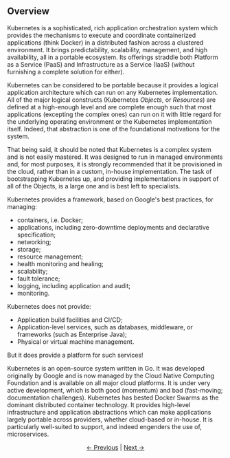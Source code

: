 ## Overview

Kubernetes is a sophisticated, rich application orchestration system which provides the mechanisms to execute and
coordinate containerized applications (think Docker) in a distributed fashion across a clustered environment. It
brings predictability, scalability, management, and high availability, all in a portable ecosystem. Its offerings
straddle both Platform as a Service (PaaS) and Infrastructure as a Service (IaaS) (without furnishing a complete
solution for either).

Kubernetes can be considered to be portable because it provides a logical application architecture which can run
on any Kubernetes implementation. All of the major logical constructs (Kubernetes *Objects*, or *Resources*) are defined at a
high-enough level and are complete enough such that most applications (excepting the complex ones) can run on
it with little regard for the underlying operating environment or the Kubernetes implementation itself. Indeed,
that abstraction is one of the foundational motivations for the system.

That being said, it should be noted that Kubernetes is a complex system and is not easily mastered. It
was designed to run in managed environments and, for most purposes, it is strongly recommended that it be
provisioned in the cloud, rather than in a custom, in-house implementation. The task of bootstrapping Kubernetes
up, and providing implementations in support of all of the Objects, is a large one and is best left to specialists.

Kubernetes provides a framework, based on Google's best practices, for managing:

* containers, i.e. Docker;
* applications, including zero-downtime deployments and declarative specification;
* networking;
* storage;
* resource management;
* health monitoring and healing;
* scalability;
* fault tolerance;
* logging, including application and audit;
* monitoring.

Kubernetes does not provide:
* Application build facilities and CI/CD;
* Application-level services, such as databases, middleware, or frameworks (such as Enterprise Java);
* Physical or virtual machine management.

But it does provide a platform for such services!

Kubernetes is an open-source system written in Go. It was developed originally by Google and is now managed
by the Cloud Native Computing Foundation and is available on all major cloud platforms. It is under very active
development, which is both good (momentum) and bad (fast-moving; documentation challenges). Kubernetes has
bested Docker Swarms as the dominant distributed container technology. It provides high-level infrastructure
and application abstractions which can make applications largely portable across providers, whether cloud-based
or in-house. It is particularly well-suited to support, and indeed engenders the use of, microservices.

<p align="center"><a href="./README.md">&larr;&nbsp;Previous</a>&nbsp;&vert;&nbsp;<a href="./Declarative.md">Next&nbsp;&rarr;</a></p>
